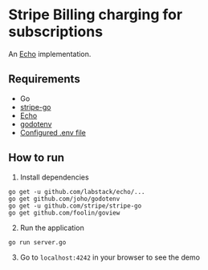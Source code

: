 # Stripe Billing charging for subscriptions

An [Echo](https://echo.labstack.com/) implementation.

## Requirements

- Go
- [stripe-go](https://github.com/stripe/stripe-go)
- [Echo](https://echo.labstack.com/guide/installation)
- [godotenv](https://github.com/joho/godotenv)
- [Configured .env file](../README.md)

## How to run

1. Install dependencies

```
go get -u github.com/labstack/echo/...
go get github.com/joho/godotenv
go get -u github.com/stripe/stripe-go
go get github.com/foolin/goview
```

2. Run the application

```
go run server.go
```

3. Go to `localhost:4242` in your browser to see the demo
